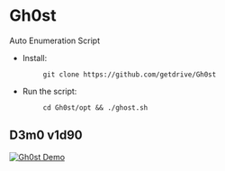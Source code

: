 # Gh0st
Auto Enumeration Script

- Install: </br>

           git clone https://github.com/getdrive/Gh0st
           
- Run the script: </br>

           cd Gh0st/opt && ./ghost.sh

## D3m0 v1d90

[![Gh0st Demo](https://i.ytimg.com/vi/Yua4dk-8l1k/maxresdefault.jpg)](https://youtu.be/Yua4dk-8l1k)
